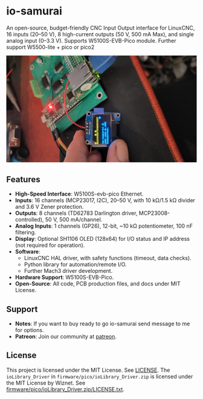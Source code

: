 # io-samurai
An open-source, budget-friendly CNC Input Output interface for LinuxCNC, 16 inputs (20–50 V), 8 high-current outputs (50 V, 500 mA Max), and single analog input (0–3.3 V). Supports W5100S-EVB-Pico module. Further support W5500-lite + pico or pico2

![io-samurai PCB](docs/images/last_proto.png)

## Features
- **High-Speed Interface**: W5100S-evb-pico Ethernet.
- **Inputs**: 16 channels (MCP23017, I2C), 20–50 V, with 10 kΩ/1.5 kΩ divider and 3.6 V Zener protection.
- **Outputs**: 8 channels (TD62783 Darlington driver, MCP23008-controlled), 50 V, 500 mA/channel.
- **Analog Inputs**: 1 channels (GP26), 12-bit, ~10 kΩ potentiometer, 100 nF filtering.
- **Display**: Optional SH1106 OLED (128x64) for I/O status and IP address (not required for operation).
- **Software**:
  - LinuxCNC HAL driver, with safety functions (timeout, data checks).
  - Python library for automation/remote I/O.
  - Further Mach3 driver development.
- **Hardware Support**: W5100S-EVB-Pico.
- **Open-Source**: All code, PCB production files, and docs under MIT License.

## Support
- **Notes**: If you want to buy ready to go io-samurai send message to me for options.
- **Patreon**: Join our community at [patreon](https://www.patreon.com/c/user?u=43314769).

## License
This project is licensed under the MIT License. See [LICENSE](LICENSE).
The `ioLibrary_Driver` in `firmware/pico/ioLibrary_Driver.zip` is licensed under the MIT License by Wiznet. See [firmware/pico/ioLibrary_Driver.zip/LICENSE.txt](firmware/pico/ioLibrary_Driver.zip/LICENSE.txt).
